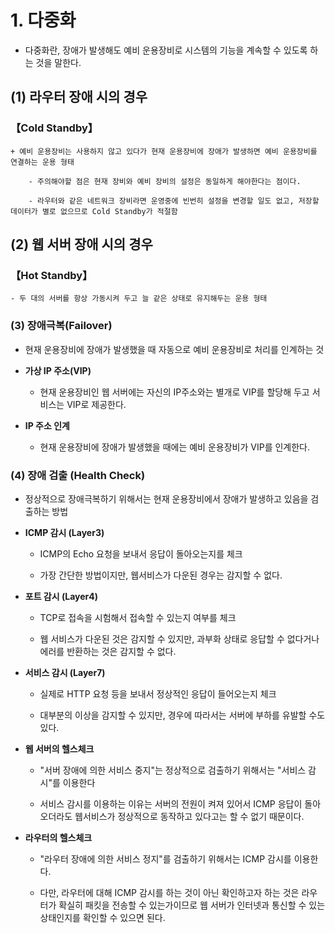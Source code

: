# 1. 다중화

+ 다중화란, 장애가 발생해도 예비 운용장비로 시스템의 기능을 계속할 수 있도록 하는 것을 말한다.

## (1) 라우터 장애 시의 경우

### 【Cold Standby】

```
+ 예비 운용장비는 사용하지 않고 있다가 현재 운용장비에 장애가 발생하면 예비 운용장비를 연결하는 운용 형태

    - 주의해야할 점은 현재 장비와 예비 장비의 설정은 동일하게 해야한다는 점이다.

    - 라우터와 같은 네트워크 장비라면 운영중에 빈번히 설정을 변경할 일도 없고, 저장할 데이터가 별로 없으므로 Cold Standby가 적절함
```

## (2) 웹 서버 장애 시의 경우

### 【Hot Standby】

    - 두 대의 서버를 항상 가동시켜 두고 늘 같은 상태로 유지해두는 운용 형태

### (3) 장애극복(Failover)

+ 현재 운용장비에 장애가 발생했을 때 자동으로 예비 운용장비로 처리를 인계하는 것

+ **가상 IP 주소(VIP)**

    - 현재 운용장비인 웹 서버에는 자신의 IP주소와는 별개로 VIP를 할당해 두고 서비스는 VIP로 제공한다.

+ **IP 주소 인계**

    - 현재 운용장비에 장애가 발생했을 때에는 예비 운용장비가 VIP를 인계한다.

### (4) 장애 검출 (Health Check)

+ 정상적으로 장애극복하기 위해서는 현재 운용장비에서 장애가 발생하고 있음을 검출하는 방법

+ **ICMP 감시 (Layer3)**

    - ICMP의 Echo 요청을 보내서 응답이 돌아오는지를 체크

    - 가장 간단한 방법이지만, 웹서비스가 다운된 경우는 감지할 수 없다.

+ **포트 감시 (Layer4)**

    - TCP로 접속을 시험해서 접속할 수 있는지 여부를 체크

    - 웹 서비스가 다운된 것은 감지할 수 있지만, 과부화 상태로 응답할 수 없다거나 에러를 반환하는 것은 감지할 수 없다.

+ **서비스 감시 (Layer7)**

    - 실제로 HTTP 요청 등을 보내서 정상적인 응답이 들어오는지 체크

    - 대부분의 이상을 감지할 수 있지만, 경우에 따라서는 서버에 부하를 유발할 수도 있다.
    
+ **웹 서버의 헬스체크**

    - "서버 장애에 의한 서비스 중지"는 정상적으로 검출하기 위해서는 "서비스 감시"를 이용한다

    - 서비스 감시를 이용하는 이유는 서버의 전원이 켜져 있어서 ICMP 응답이 돌아오더라도 웹서비스가 정상적으로 동작하고 있다고는 할 수 없기 때문이다.
    
+ **라우터의 헬스체크**

    - "라우터 장애에 의한 서비스 정지"를 검출하기 위해서는 ICMP 감시를 이용한다.

    - 다만, 라우터에 대해 ICMP 감시를 하는 것이 아닌 확인하고자 하는 것은 라우터가 확실히 패킷을 전송할 수 있는가이므로 웹 서버가 인터넷과 통신할 수 있는 상태인지를 확인할 수 있으면 된다.


